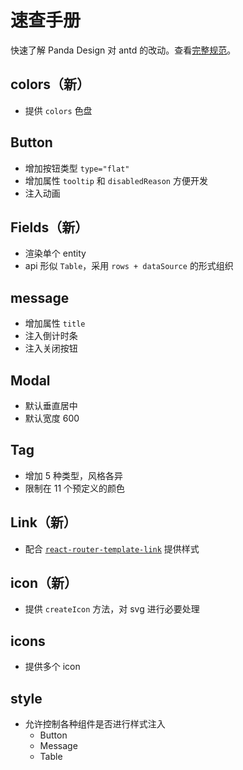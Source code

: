 # 速查手册

快速了解 Panda Design 对 antd 的改动。查看[完整规范](https://panda-design-team.github.io/)。

## colors（新）

- 提供 `colors` 色盘

## Button

- 增加按钮类型 `type="flat"`
- 增加属性 `tooltip` 和 `disabledReason` 方便开发
- 注入动画

## Fields（新）

- 渲染单个 entity
- api 形似 `Table`，采用 `rows + dataSource` 的形式组织

## message

- 增加属性 `title`
- 注入倒计时条
- 注入关闭按钮

## Modal

- 默认垂直居中
- 默认宽度 600

## Tag

- 增加 5 种类型，风格各异
- 限制在 11 个预定义的颜色

## Link（新）

- 配合 [`react-router-template-link`](https://github.com/dancerphil/react-router-template-link) 提供样式

## icon（新）

- 提供 `createIcon` 方法，对 svg 进行必要处理

## icons

- 提供多个 icon

## style

- 允许控制各种组件是否进行样式注入
  - Button
  - Message
  - Table
